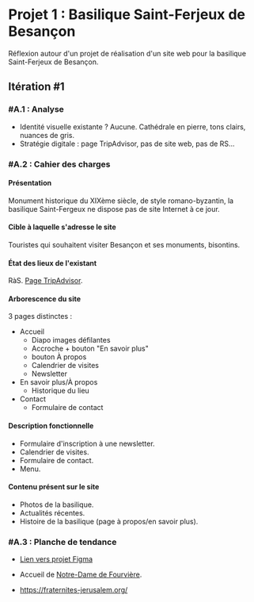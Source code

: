 # Projet 1 : Basilique Saint-Ferjeux de Besançon
Réflexion autour d'un projet de réalisation d'un site web pour la basilique Saint-Ferjeux de Besançon.

## Itération #1
### #A.1 : Analyse
* Identité visuelle existante ? Aucune. Cathédrale en pierre, tons clairs, nuances de gris.
* Stratégie digitale : page TripAdvisor, pas de site web, pas de RS…

### #A.2 : Cahier des charges
#### Présentation
Monument historique du XIXème siècle, de style romano-byzantin, la basilique Saint-Fergeux ne dispose pas de site Internet à ce jour.

#### Cible à laquelle s'adresse le site
Touristes qui souhaitent visiter Besançon et ses monuments, bisontins.

#### État des lieux de l'existant
RàS. [Page TripAdvisor](https://www.tripadvisor.fr/Attraction_Review-g187143-d8608766-Reviews-Basilique_Saint_Ferjeux-Besancon_Doubs_Bourgogne_Franche_Comte.html).

#### Arborescence du site
3 pages distinctes :
* Accueil
  * Diapo images défilantes
  * Accroche + bouton "En savoir plus"
  * bouton À propos
  * Calendrier de visites
  * Newsletter
* En savoir plus/À propos
  * Historique du lieu
* Contact
  * Formulaire de contact

#### Description fonctionnelle
* Formulaire d'inscription à une newsletter.
* Calendrier de visites.
* Formulaire de contact.
* Menu.

#### Contenu présent sur le site
* Photos de la basilique.
* Actualités récentes.
* Histoire de la basilique (page à propos/en savoir plus).

### #A.3 : Planche de tendance
* [Lien vers projet Figma](https://www.figma.com/file/xP2a6tBXY3XdHG6TwofANX/Basilique-Saint-Ferjeux)

* Accueil de [Notre-Dame de Fourvière](https://www.fourviere.org/fr/).
* https://fraternites-jerusalem.org/